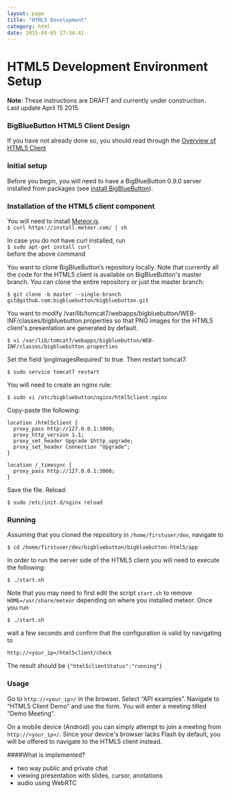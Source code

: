 ```yaml
---
layout: page
title: "HTML5 Development"
category: html
date: 2015-04-05 17:34:41
---
```



# HTML5 Development Environment Setup

**Note**: These instructions are DRAFT and currently under construction.  
Last update April 15 2015.

### BigBlueButton HTML5 Client Design
If you have not already done so, you should read through the [Overview of HTML5 Client](/html/html5-overview.html)

### Initial setup

Before you begin, you will need to have a BigBlueButton 0.9.0 server installed from packages (see [install BigBlueButton](/install/install.html)).


### Installation of the HTML5 client component

You will need to install [Meteor.js](http://www.meteor.com).  
```$ curl https://install.meteor.com/ | sh```

In case you do not have curl installed, run  
```$ sudo apt-get install curl ```  
before the above command



You want to clone BigBlueButton’s repository locally.
Note that currently all the code for the HTML5 client is available on BigBlueButton's master branch. You can clone the entire repository or just the master branch:

```
$ git clone -b master --single-branch git@github.com:bigbluebutton/bigbluebutton.git
```

You want to modify /var/lib/tomcat7/webapps/bigbluebutton/WEB-INF/classes/bigbluebutton.properties so that PNG images for the HTML5 client's presentation are generated by default.

```
$ vi /var/lib/tomcat7/webapps/bigbluebutton/WEB-INF/classes/bigbluebutton.properties

```  
Set the field ‘pngImagesRequired’ to true. Then restart tomcat7.

```$ sudo service tomcat7 restart```

You will need to create an nginx rule:

```$ sudo vi /etc/bigbluebutton/nginx/html5client.nginx```


Copy-paste the following:

```
location /html5client {
  proxy_pass http://127.0.0.1:3000;
  proxy_http_version 1.1;
  proxy_set_header Upgrade $http_upgrade;
  proxy_set_header Connection "Upgrade";
}

location /_timesync {
  proxy_pass http://127.0.0.1:3000;
}
```
Save the file. Reload:

```$ sudo /etc/init.d/nginx reload```



### Running
Assuming that you cloned the repository in ```/home/firstuser/dev```, navigate to

```$ cd /home/firstuser/dev/bigbluebutton/bigbluebutton-html5/app```  

In order to run the server side of the HTML5 client you will need to execute the following:

``` $ ./start.sh ```

Note that you may need to first edit the script ```start.sh``` to remove ```HOME=/usr/share/meteor``` depending on where you installed meteor.
Once you run

```$ ./start.sh```

wait a few seconds and confirm that the configuration is valid by navigating to

```
http://<your_ip>/html5client/check
```

The result should be ```{"html5clientStatus":"running"}```

### Usage
Go to ```http://<your_ip>/``` in the browser. Select “API examples”. Navigate to “HTML5 Client Demo” and use the form. You will enter a meeting titled “Demo Meeting”.

On a mobile device (Android) you can simply attempt to join a meeting from ```http://<your_ip>/```. Since your device's browser lacks Flash by default, you will be offered to navigate to the HTML5 client instead.


####What is implemented?
  * two way public and private chat
  * viewing presentation with slides, cursor, anotations
  * audio using WebRTC
